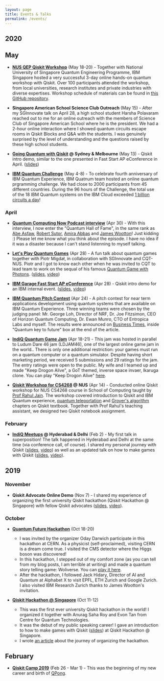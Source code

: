 ```yaml
---
layout: page
title: Events & Talks
permalink: /events/
---
```


## 2020

## May

- **[NUS QEP Qiskit Workshop](https://www.linkedin.com/posts/huangjunye_ibm-ibmquantum-qiskit-activity-6668809943338110976-wIyS)** (May 18-20) - Together with National University of Singapore Quantum Engineering Programme, IBM Singapore hosted a very successful 3-day online hands-on quantum workshop with Qiskit. Over 100 participants attended the workshop, from local universities, research institutes and private industries with diverse expertises. Workshop schedule of materials can be found in [this GitHub repository](https://github.com/HuangJunye/NUS-Qiskit-Workshop).

- **Singapore American School Science Club Outreach** (May 15) - After my SGInnovate talk on April 28, a high school student Harsha Polavaram reached out to me for an online outreach with the members of Science Club of Singapore American School where he is the president. We had a 2-hour online interaction where I showed quantum circuits escape rooms in Qiskit Blocks and Q&A with the students. I was genuinely surprised by the level of understanding and the questions raised by these high school students.

- **[Going Quantum with Qiskit](https://www.meetup.com/IBM-Developer-Sydney/events/270495928/) @ Sydney & Melbourne** (May 13) - Qiskit intro demo, similar to the one presented in Fast Start AP eConference in April. ([slides](https://github.com/HuangJunye/presentations/blob/master/2020-05-13%20IBM%20Developer%20Australia/IBM%20Developer%20Australia%20Qiskit%20Demo.ipynb))

- **[IBM Quantum Challenge](https://www.ibm.com/blogs/research/2020/04/ibm-quantum-challenge/)** (May 4-8) - To celebrate fourth anniversary of IBM Quantum Experience, IBM Quatnum team hosted an online quantum prgramming challenge. We had close to 2000 participants from 45 different countries. During the 96 hours of the Challenge, the total use of the 18 IBM Quantum systems on the IBM Cloud exceeded [1 billion circuits a day](https://twitter.com/HuangJunye/status/1257599900902019074?s=20)! 

### April

- **[Quantum Computing Now Podcast interview](https://podcasts.apple.com/us/podcast/junye-huang-episode-12-interview/id1471926586?i=1000473115412)** (Apr 30) - With this interview, I now enter the "Quantum Hall of Fame", in the same rank as [Abe Asfaw](https://podcasts.apple.com/us/podcast/abraham-asfaw-episode-11-interview/id1471926586?i=1000471746343), [Robert Sutor](https://podcasts.apple.com/us/podcast/robert-sutor-episode-9-interview/id1471926586?i=1000465839777), [Amira Abbas](https://podcasts.apple.com/us/podcast/amira-abbas-episode-6-interview/id1471926586?i=1000455871023) and [James Wootton](https://podcasts.apple.com/us/podcast/dr-james-wootton-episode-3-interview/id1471926586?i=1000449800686)! Just kidding :) Please let me know what you think about the episode. I have no idea if it was a disaster because I can't stand listenning to myself talking.

- **[Let's Play Quantum Games](https://www.sginnovate.com/events/let%E2%80%99s-play-quantum-games-online-event)** (Apr 28) - A fun talk about quantum games together with Piotr Migdał, in collaboration with SGInnovate and CQT-NUS. Piotr and I got to know each other when he was invited to CQT to lead team to work on the sequal of his famous [Quantum Game with Photons](https://quantumgame.io/). ([slides](https://github.com/HuangJunye/presentations/blob/master/2020-04-28%20SGInnovate%20talk/Quantum%20computer%20games.pdf), [video](https://www.youtube.com/watch?v=nTma2gWSlB4))

- **[IBM Garage Fast Start AP eConference](https://learn.ibm.com/course/view.php?id=6988)** (Apr 28) - Qiskit intro demo for an IBM internal event. ([slides](https://github.com/HuangJunye/presentations/blob/master/2020-04-28%20IBM%20Garage%20Fast%20Start/IBM%20Garage%20Fast%20Start%20Qiskit%20Demo.ipynb), [video](https://secure.video.ibm.com/channel/23620033/video/126610770))

- **[IBM Quantum Pitch Contest](https://www.businesstimes.com.sg/technology/how-tech-can-help-tackle-covid-19)** (Apr 24) - A pitch contest for near term applications development using quantum systems that are available on IBM Quantum Experience. Three winning teams were chosen by the judging panel: Mr. George Loh, Director of NRF, Dr. Joe Fitzsimon, CEO of Horizon Quantum Computing, Dr. Ewan Munro, CTO of Entropica Labs and myself. The results were announced on [Business Times](https://www.businesstimes.com.sg/technology/how-tech-can-help-tackle-covid-19), inside "Quantum key to future" box at the end of the article.

- **[IndiQ Quantum Game Jam](https://itch.io/jam/indiq-quantum-game-jam)** (Apr 18-21) - This jam was hosted in parallel to Ludum Dare 46 jam (LDJAM46), one of the largest online game jam in the world.. There is only one additional restriction: your games must run on a quantum computer or a quantum simulator. Despite having short marketing period, we received 5 submissions and 29 ratings for the jam. The entry ratings were open to the public. My wife and I teamed up and made "Keep Drogon Alive", a GoT themed, inverse space invaer, Ikaruga clone. You can play "Keep Drogon Alive" [here](https://kirais.itch.io/keep-drogon-alive).

- **[Qiskit Workshop for CS4268](https://www.comp.nus.edu.sg/~rahul/) @ NUS** (Apr 14) - Conducted online Qiskit workshop for NUS CS4268 course in School of Computing taught by [Prof Rahul Jain](https://www.comp.nus.edu.sg/~rahul/). The workshop covered introduction to Qiskit and IBM Quantum experience, [quantum teleportation](https://qiskit.org/textbook/ch-algorithms/teleportation.html) and [Grover's algorithm](https://qiskit.org/textbook/ch-algorithms/grover.html) chapters on Qiskit textbook. Together with Prof Rahul's teaching assistant, we designed two Qiskit notebook assignment.

### February

- **[IndiQ Meetups](https://twitter.com/IndiQmeetups) @ Hyderabad & Delhi** (Feb 2) - My first talk in superposition! The talk happened in Hyderabad and Delhi at the same time (via conference call, of course). I shared my personal journey with Qiskit ([slides](https://slides.com/huangjunye/qiskit_journey), [video](https://www.youtube.com/watch?v=aj9IQTXDUFI)) as well as an updated talk on how to make games with Qiskit ([slides](https://slides.com/huangjunye/qiskit_game), [video](https://www.youtube.com/watch?v=kdkPd0T5GUs)).

## 2019

### November

- **Qiskit Advocate Online Demo** (Nov 7) - I shared my experience of organizing the first university Qiskit hackathon (Qiskit Hackathon @ Singapore) with fellow Qiskit advocates ([slides](https://slides.com/huangjunye/how-to-organize-a-qiskit-hackathon), [video](https://www.youtube.com/watch?v=c46_LxO5mo4)).

### October

- **[Quantum Future Hackathon](https://indico.cern.ch/event/838035/)** (Oct 18-20)
  - I was invited by the organizer Oday Darwich participate in this hackathon at CERN. As a physicist (self-proclaimed), visiting CERN is a dream come true. I visited the CMS detector where the Higgs boson was discovered!
  - In this hackathon, I stepped out of my comfort zone (as you can tell from my blog posts, I am terrible at writing) and made a quantum story telling game: Woliverse. You can [play it here](https://huangjunye.github.io/Wolfiverse/).
  - After the hackathon, I followed Jack Hidary, Director of AI and Quantum at Alphabet X to visit EPFL, ETH Zurich and Google Zurich. I also visited IBM Research Zurich thanks to James Wootton's invitation.

- **[Qiskit Hackathon @ Singapore](https://www.quantumlah.org/about/highlight/2019-10-hackathon-quantum-coding)** (Oct 11-12)
  - This was the first ever university Qiskit hackathon in the world! I organized it together with Anurag Saha Roy and Evon Tan from Centre for Quantum Technologies.
  - It was the debut of my public speaking career! I gave an introduction to how to make games with Qiskit ([slides](https://slides.com/huangjunye/qiskit_game)) at Qiskit Hackathon @ Singapore.
  - I wrote [an article](https://huangjunye.github.io/from-qiskit-camp-to-qiskit-hackathon-at-singapore/) about the journey of organizing the hackathon.

## February

- **[Qiskit Camp 2019](https://medium.com/qiskit/recap-of-qiskit-camp-2019-4d95f07dd179)** (Feb 26 - Mar 1) - This was the beginning of my new career and birth of [QPong](https://github.com/HuangJunye/QPong).
